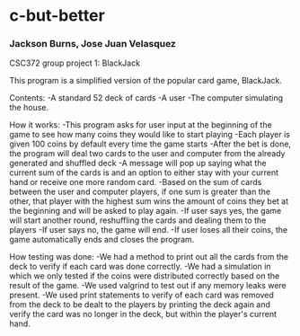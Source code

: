 # c-but-better

### Jackson Burns, Jose Juan Velasquez

CSC372 group project 1: BlackJack

This program is a simplified version of the popular card game, BlackJack.

Contents:
-A standard 52 deck of cards
-A user
-The computer simulating the house.

How it works:
-This program asks for user input at the beginning of the game to see how many coins they would like to start playing
-Each player is given 100 coins by default every time the game starts
-After the bet is done, the program will deal two cards to the user and computer from the already generated and shuffled deck
-A message will pop up saying what the current sum of the cards is and an option to either stay with your current hand
or receive one more random card. 
-Based on the sum of cards between the user and computer players, if one sum is greater than the other, that player with
the highest sum wins the amount of coins they bet at the beginning and will be asked to play again.
-If user says yes, the game will start another round, reshuffling the cards and dealing them to the players
-If user says no, the game will end.
-If user loses all their coins, the game automatically ends and closes the program.

How testing was done:
-We had a method to print out all the cards from the deck to verify if each card was done correctly.
-We had a simulation in which we only tested if the coins were distributed correctly based on the result of the game.
-We used valgrind to test out if any memory leaks were present.
-We used print statements to verify of each card was removed from the deck to be dealt to the players by printing the 
deck again and verify the card was no longer in the deck, but within the player's current hand.
